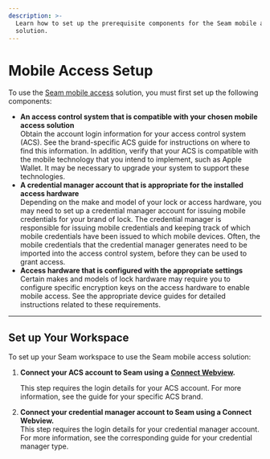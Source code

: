 ```yaml
---
description: >-
  Learn how to set up the prerequisite components for the Seam mobile access
  solution.
---
```


# Mobile Access Setup

To use the [Seam mobile access](./) solution, you must first set up the following components:

* **An access control system that is compatible with your chosen mobile access solution**\
  Obtain the account login information for your access control system (ACS). See the brand-specific ACS guide for instructions on where to find this information. In addition, verify that your ACS is compatible with the mobile technology that you intend to implement, such as Apple Wallet. It may be necessary to upgrade your system to support these technologies.
* **A credential manager account that is appropriate for the installed access hardware**\
  Depending on the make and model of your lock or access hardware, you may need to set up a credential manager account for issuing mobile credentials for your brand of lock. The credential manager is responsible for issuing mobile credentials and keeping track of which mobile credentials have been issued to which mobile devices. Often, the mobile credentials that the credential manager generates need to be imported into the access control system, before they can be used to grant access.
* **Access hardware that is configured with the appropriate settings**\
  Certain makes and models of lock hardware may require you to configure specific encryption keys on the access hardware to enable mobile access. See the appropriate device guides for detailed instructions related to these requirements.

***

## Set up Your Workspace

To set up your Seam workspace to use the Seam mobile access solution:

1.  **Connect your ACS account to Seam using a** [**Connect Webview**](../../core-concepts/connect-webviews/)**.**

    This step requires the login details for your ACS account. For more information, see the guide for your specific ACS brand.
2. **Connect your credential manager account to Seam using a Connect Webview.**\
   This step requires the login details for your credential manager account. For more information, see the corresponding guide for your credential manager type.
